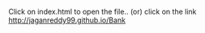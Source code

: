 Click on  index.html to open the file..
  (or) 
  click on the link http://jaganreddy99.github.io/Bank

